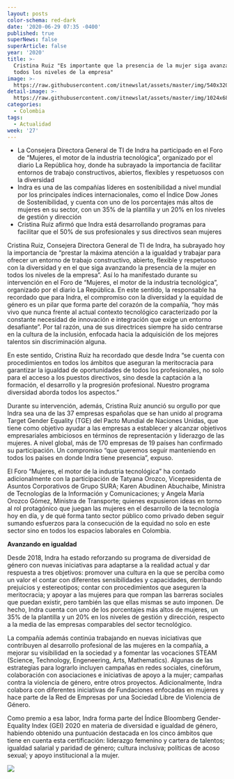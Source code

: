```yaml
---
layout: posts
color-schema: red-dark
date: '2020-06-29 07:35 -0400'
published: true
superNews: false
superArticle: false
year: '2020'
title: >-
  Cristina Ruiz "Es importante que la presencia de la mujer siga avanzando en
  todos los niveles de la empresa"
image: >-
  https://raw.githubusercontent.com/itnewslat/assets/master/img/540x320/Cristina-Ruiz-p.jpg
detail-image: >-
  https://raw.githubusercontent.com/itnewslat/assets/master/img/1024x680/Cristina-Ruiz-g.jpg
categories:
  - Colombia
tags:
  - Actualidad
week: '27'
---
```

- La Consejera Directora General de TI de Indra ha participado en el Foro de “Mujeres, el motor de la industria tecnológica”, organizado por el diario La República hoy, donde ha subrayado la importancia de facilitar entornos de trabajo constructivos, abiertos, flexibles y respetuosos con la diversidad
- Indra es una de las compañías líderes en sostenibilidad a nivel mundial por los principales índices internacionales, como el Índice Dow Jones de Sostenibilidad, y cuenta con uno de los porcentajes más altos de mujeres en su sector, con un 35% de la plantilla y un 20% en los niveles de gestión y dirección
- Cristina Ruiz afirmó que Indra está desarrollando programas para facilitar que el 50% de sus profesionales y sus directivos sean mujeres
 
Cristina Ruiz, Consejera Directora General de TI de Indra, ha subrayado hoy la importancia de “prestar la máxima atención a la igualdad y trabajar para ofrecer un entorno de trabajo constructivo, abierto, flexible y respetuoso con la diversidad y en el que siga avanzando la presencia de la mujer en todos los niveles de la empresa”. Así lo ha manifestado durante su intervención en el Foro de “Mujeres, el motor de la industria tecnológica”, organizado por el diario La República. En este sentido, la responsable ha recordado que para Indra, el compromiso con la diversidad y la equidad de género es un pilar que forma parte del corazón de la compañía, “hoy más vivo que nunca frente al actual contexto tecnológico caracterizado por la constante necesidad de innovación e integración que exige un entorno desafiante”. Por tal razón, una de sus directrices siempre ha sido centrarse en la cultura de la inclusión, enfocada hacia la adquisición de los mejores talentos sin discriminación alguna.

En este sentido, Cristina Ruiz ha recordado que desde Indra “se cuenta con procedimientos en todos los ámbitos que aseguran la meritocracia para garantizar la igualdad de oportunidades de todos los profesionales, no solo para el acceso a los puestos directivos, sino desde la captación a la formación, el desarrollo y la progresión profesional. Nuestro programa diversidad aborda todos los aspectos.”

Durante su intervención, además, Cristina Ruiz anunció su orgullo por que Indra sea una de las 37 empresas españolas que se han unido al programa Target Gender Equality (TGE) del Pacto Mundial de Naciones Unidas, que tiene como objetivo ayudar a las empresas a establecer y alcanzar objetivos empresariales ambiciosos en términos de representación y liderazgo de las mujeres. A nivel global, más de 170 empresas de 19 países han confirmado su participación. Un compromiso “que queremos seguir manteniendo en todos los países en donde Indra tiene presencia”, expuso.

El Foro “Mujeres, el motor de la industria tecnológica” ha contado adicionalmente con la participación de Tatyana Orozco, Vicepresidenta de Asuntos Corporativos de Grupo SURA; Karen Abudinen Abuchaibe, Ministra de Tecnologías de la Información y Comunicaciones; y Angela María Orozco Gómez, Ministra de Transporte; quienes expusieron ideas en torno al rol protagónico que juegan las mujeres en el desarrollo de la tecnología hoy en día, y de qué forma tanto sector público como privado deben seguir sumando esfuerzos para la consecución de la equidad no solo en este sector sino en todos los espacios laborales en Colombia.
 
**Avanzando en igualdad**
 
Desde 2018, Indra ha estado reforzando su programa de diversidad de género con nuevas iniciativas para adaptarse a la realidad actual y dar respuesta a tres objetivos: promover una cultura en la que se perciba como un valor el contar con diferentes sensibilidades y capacidades, derribando prejuicios y estereotipos; contar con procedimientos que aseguren la meritocracia; y apoyar a las mujeres para que rompan las barreras sociales que puedan existir, pero también las que ellas mismas se auto imponen. De hecho, Indra cuenta con uno de los porcentajes más altos de mujeres, un 35% de la plantilla y un 20% en los niveles de gestión y dirección, respecto a la media de las empresas comparables del sector tecnológico.

La compañía además continúa trabajando en nuevas iniciativas que contribuyen al desarrollo profesional de las mujeres en la compañía, a mejorar su visibilidad en la sociedad y a fomentar las vocaciones STEAM (Science, Technology, Engeneering, Arts, Mathematics). Algunas de las estrategias para lograrlo incluyen campañas en redes sociales, cinefórum, colaboración con asociaciones e iniciativas de apoyo a la mujer; campañas contra la violencia de género, entre otros proyectos. Adicionalmente, Indra colabora con diferentes iniciativas de Fundaciones enfocadas en mujeres y hace parte de la Red de Empresas por una Sociedad Libre de Violencia de Género.
 
Como premio a esa labor, Indra forma parte del Índice Bloomberg Gender-Equality Index (GEI) 2020 en materia de diversidad e igualdad de género, habiendo obtenido una puntuación destacada en los cinco ámbitos que tiene en cuenta esta certificación: liderazgo femenino y cartera de talentos; igualdad salarial y paridad de género; cultura inclusiva; políticas de acoso sexual; y apoyo institucional a la mujer.

<img src="https://tracker.metricool.com/c3po.jpg?hash=56f88a41e39ab42c063cc51676587a04"/>